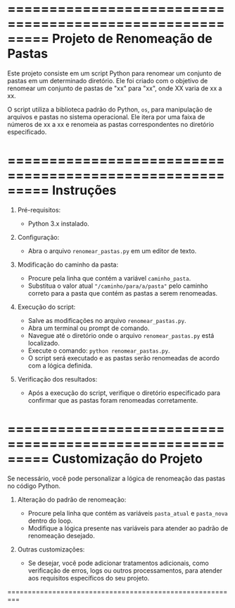 =========================================================
            Projeto de Renomeação de Pastas
=========================================================

Este projeto consiste em um script Python para renomear um conjunto de pastas em um determinado diretório. Ele foi criado com o objetivo de renomear um conjunto de pastas de "xx" para "xx", onde XX varia de xx a xx.

O script utiliza a biblioteca padrão do Python, `os`, para manipulação de arquivos e pastas no sistema operacional. Ele itera por uma faixa de números de xx a xx e renomeia as pastas correspondentes no diretório especificado.

=========================================================
                      Instruções
=========================================================

1. Pré-requisitos:
   - Python 3.x instalado.

2. Configuração:
   - Abra o arquivo `renomear_pastas.py` em um editor de texto.

3. Modificação do caminho da pasta:
   - Procure pela linha que contém a variável `caminho_pasta`.
   - Substitua o valor atual `"/caminho/para/a/pasta"` pelo caminho correto para a pasta que contém as pastas a serem renomeadas.

4. Execução do script:
   - Salve as modificações no arquivo `renomear_pastas.py`.
   - Abra um terminal ou prompt de comando.
   - Navegue até o diretório onde o arquivo `renomear_pastas.py` está localizado.
   - Execute o comando: `python renomear_pastas.py`.
   - O script será executado e as pastas serão renomeadas de acordo com a lógica definida.

5. Verificação dos resultados:
   - Após a execução do script, verifique o diretório especificado para confirmar que as pastas foram renomeadas corretamente.

=========================================================
                Customização do Projeto
=========================================================

Se necessário, você pode personalizar a lógica de renomeação das pastas no código Python.

1. Alteração do padrão de renomeação:
   - Procure pela linha que contém as variáveis `pasta_atual` e `pasta_nova` dentro do loop.
   - Modifique a lógica presente nas variáveis para atender ao padrão de renomeação desejado.

2. Outras customizações:
   - Se desejar, você pode adicionar tratamentos adicionais, como verificação de erros, logs ou outros processamentos, para atender aos requisitos específicos do seu projeto.

=========================================================
